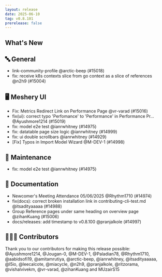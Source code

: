 ```yaml
---
layout: release
date: 2025-06-10
tag: v0.8.101
prerelease: false
---
```


## What's New
## 🔤 General
- link-community-profile @arctic-beep (#15018)
- fix: receive k8s contexts slice from go context as a slice of references @n2h9 (#15004)

## 🖥 Meshery UI

- Fix: Metrics Redirect Link on Performance Page @vr-varad (#15016)
- fix(ui): correct typo 'Perfomance' to 'Performance' in Performance Pr… @Ayushmore1214 (#15019)
- fix: model e2e test @ianrwhitney (#14975)
- fix: datatable page size logic @ianrwhitney (#14999)
- fix: ui double scrollbars @ianrwhitney (#14929)
- \[Fix\] Typos in Import Model Wizard @M-DEV-1 (#14998)

## 🧰 Maintenance

- fix: model e2e test @ianrwhitney (#14975)

## 📖 Documentation

- Newcomer's Meeting Attendance 05/06/2025 @Rhythm1710 (#14974)
- fix(docs): correct broken installation link in contributing-cli-test.md @itsadityaaaaa (#14988)
- Group Reference pages under same heading on overview page @zihanKuang (#15006)
- docs/releases: add timestamp to v0.8.100 @pranjalkole (#14997)

## 👨🏽‍💻 Contributors

Thank you to our contributors for making this release possible:
@Ayushmore1214, @Jougan-0, @M-DEV-1, @Paladian78, @Rhythm1710, @aabidsofi19, @amitamrutiya, @arctic-beep, @ianrwhitney, @itsadityaaaaa, @l5io, @leecalcote, @miacycle, @n2h9, @pranjalkole, @ritzorama, @vishalvivekm, @vr-varad, @zihanKuang and MUzairS15

